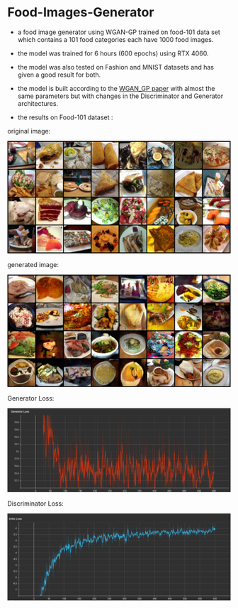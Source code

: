 
# Food-Images-Generator

- a food image generator using WGAN-GP trained on food-101 data set which contains a 101 food categories each have 1000 food images.

- the model was trained for 6 hours (600 epochs) using RTX 4060.

- the model was also tested on Fashion and MNIST datasets and has given a good result for both.

- the model is built according to the [WGAN_GP paper](https://arxiv.org/pdf/1704.00028v3) with almost the same parameters but with changes in the Discriminator and Generator architectures.

- the results on Food-101 dataset :

original image:

![screenshot](results/original_image.png)

generated image:

![screenshot](results/generated_image.png)

   Generator Loss:

![screenshot](results/Generator_Loss.png)

   Discriminator Loss:

![screenshot](results/Discriminator_Loss.png)